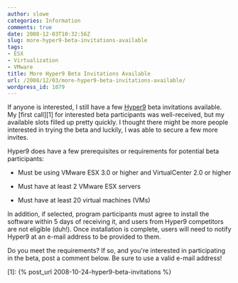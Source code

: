 ```yaml
---
author: slowe
categories: Information
comments: true
date: 2008-12-03T10:32:56Z
slug: more-hyper9-beta-invitations-available
tags:
- ESX
- Virtualization
- VMware
title: More Hyper9 Beta Invitations Available
url: /2008/12/03/more-hyper9-beta-invitations-available/
wordpress_id: 1079
---
```


If anyone is interested, I still have a few [Hyper9](http://www.hyper9.com/) beta invitations available. My [first call][1] for interested beta participants was well-received, but my available slots filled up pretty quickly. I thought there might be more people interested in trying the beta and luckily, I was able to secure a few more invites.

Hyper9 does have a few prerequisites or requirements for potential beta participants:

* Must be using VMware ESX 3.0 or higher and VirtualCenter 2.0 or higher

* Must have at least 2 VMware ESX servers

* Must have at least 20 virtual machines (VMs)

In addition, if selected, program participants must agree to install the software within 5 days of receiving it, and users from Hyper9 competitors are not eligible (duh!). Once installation is complete, users will need to notify Hyper9 at an e-mail address to be provided to them.

Do you meet the requirements? If so, and you're interested in participating in the beta, post a comment below. Be sure to use a valid e-mail address!

[1]: {% post_url 2008-10-24-hyper9-beta-invitations %}
